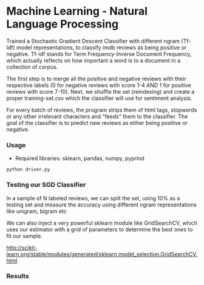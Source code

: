 # Machine Learning - Natural Language Processing
Trained a Stochastic Gradient Descent Classifier with different ngram (Tf-Idf) model representations, to classify imdb reviews as being positive or negative. Tf-idf stands for Term Frequency-Inverse Document Frequency, which actually reflects on how important a word is to a document in a collection of corpus.

The first step is to merge all the positive and negative reviews with their respective labels (0 for negative reviews with score 1-4 AND 1 for positive reviews with score 7-10). Next, we shuffle the set (reindexing) and create a proper training-set.csv which the classifier will use for sentiment analysis. 

For every batch of reviews, the program strips them of html tags, stopwords or any other irrelevant characters and "feeds" them to the classifier. The goal of the classifier is to predict new reviews as either being positive or negative.

### Usage

* Required libraries: sklearn, pandas, numpy, pyprind

```
python driver.py
```

### Testing our SGD Classifier
In a sample of N labeled reviews, we can split the set, using 10% as a testing set and measure the accuracy using different ngram representations like unigram, bigram etc

We can also inject a very powerful sklearn module like GridSearchCV, which uses our estimator with a grid of parameters to determine the best ones to fit our sample.

http://scikit-learn.org/stable/modules/generated/sklearn.model_selection.GridSearchCV.html

### Results
